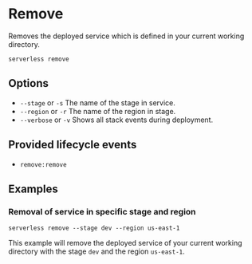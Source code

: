 <!--
title: Serverless Framework Commands - AWS Lambda - Remove
menuText: Remove
description: Remove a deployed Service and all of its AWS Lambda Functions, Events and Resources
layout: Doc
-->

# Remove

Removes the deployed service which is defined in your current working directory.

```
serverless remove
```

## Options
- `--stage` or `-s` The name of the stage in service.
- `--region` or `-r` The name of the region in stage.
- `--verbose` or `-v` Shows all stack events during deployment.

## Provided lifecycle events
- `remove:remove`

## Examples

### Removal of service in specific stage and region

```
serverless remove --stage dev --region us-east-1
```

This example will remove the deployed service of your current working directory with the stage `dev` and the region `us-east-1`.